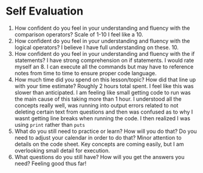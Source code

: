 # Self Evaluation

1. How confident do you feel in your understanding and fluency with the comparison operators?
Scale of 1-10 I feel like a 10.
1. How confident do you feel in your understanding and fluency with the logical operators?
I believe I have full understanding on these. 10.
1. How confident do you feel in your understanding and fluency with the if statements?
I have strong comprehension on if statements. I would rate myself an 8. I can execute all the commands but may have to reference notes from time to time to ensure proper code language.
1. How much time did you spend on this lesson/topic? How did that line up with your time estimate?
Roughly 2 hours total spent. I feel like this was slower than anticipated. I am feeling like small getting code to run was the main cause of this taking more than 1 hour. I understood all the concepts really well, was running into output errors related to not deleting certain text from questions and then was confused as to why I wasnt getting line breaks when running the code. I then realized I was using `print` rather than `puts`
1. What do you still need to practice or learn? How will you do that? Do you need to adjust your calendar in order to do that?
Minor attention to details on the code sheet. Key concepts are coming easily, but I am overlooking small detail for execution.
1. What questions do you still have? How will you get the answers you need?
Feeling good thus far!